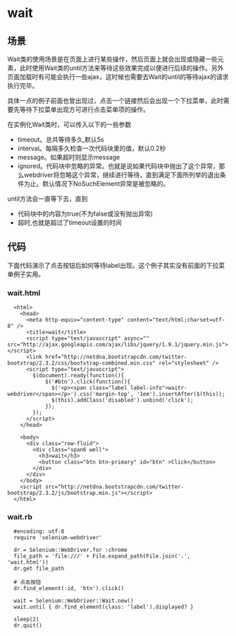 wait
====

场景
----
Wait类的使用场景是在页面上进行某些操作，然后页面上就会出现或隐藏一些元素，此时使用Wait类的until方法来等待这些效果完成以便进行后续的操作。另外页面加载时有可能会执行一些ajax，这时候也需要去Wait的until的等待ajax的请求执行完毕。

具体一点的例子前面也曾出现过，点击一个链接然后会出现一个下拉菜单，此时需要先等待下拉菜单出现方可进行点击菜单项的操作。

在实例化Wait类时，可以传入以下的一些参数

* timeout。总共等待多久,默认5s
* interval。每隔多久检查一次代码块里的值，默认0.2秒
* message。如果超时则显示message
* ignored。代码块中忽略的异常。也就是说如果代码块中抛出了这个异常，那么webdriver将忽略这个异常，继续进行等待，直到满足下面所列举的退出条件为止。默认情况下NoSuchElement异常是被忽略的。

until方法会一直等下去，直到

* 代码块中的内容为true(不为false或没有抛出异常)
* 超时,也就是超过了timeout设置的时间


代码
----
下面代码演示了点击按钮后如何等待label出现。这个例子其实没有前面的下拉菜单例子实用。
### wait.html

```
  <html>
    <head>
      <meta http-equiv="content-type" content="text/html;charset=utf-8" />
      <title>wait</title>		
      <script type="text/javascript" async="" src="http://ajax.googleapis.com/ajax/libs/jquery/1.9.1/jquery.min.js"></script>
      <link href="http://netdna.bootstrapcdn.com/twitter-bootstrap/2.3.2/css/bootstrap-combined.min.css" rel="stylesheet" />		
      <script type="text/javascript">
        $(document).ready(function(){
            $('#btn').click(function(){
              $('<p><span class="label label-info">waitr-webdriver</span></p>').css('margin-top', '1em').insertAfter($(this));
              $(this).addClass('disabled').unbind('click');
            });
        });
      </script>
    </head>
      
    <body>
      <div class="row-fluid">
        <div class="span6 well">		
          <h3>wait</h3>
          <button class="btn btn-primary" id="btn" >Click</button>
        </div>		
      </div>		
    </body>
    <script src="http://netdna.bootstrapcdn.com/twitter-bootstrap/2.3.2/js/bootstrap.min.js"></script>
  </html>
```

### wait.rb
```
  #encoding: utf-8
  require 'selenium-webdriver'

  dr = Selenium::WebDriver.for :chrome
  file_path = 'file:///' + File.expand_path(File.join('.', 'wait.html'))
  dr.get file_path

  # 点击按钮
  dr.find_element(:id, 'btn').click()

  wait = Selenium::WebDriver::Wait.new()
  wait.until { dr.find_element(class: 'label').displayed? }

  sleep(2)
  dr.quit()

```

